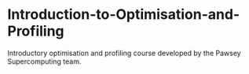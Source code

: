 Introduction-to-Optimisation-and-Profiling
==================

Introductory optimisation and profiling course developed by the Pawsey Supercomputing team.
